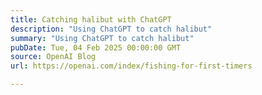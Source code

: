 ```yaml
---
title: Catching halibut with ChatGPT
description: "Using ChatGPT to catch halibut"
summary: "Using ChatGPT to catch halibut"
pubDate: Tue, 04 Feb 2025 00:00:00 GMT
source: OpenAI Blog
url: https://openai.com/index/fishing-for-first-timers

---
```


